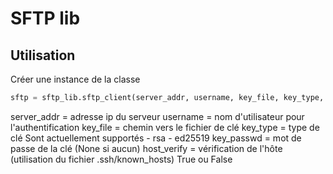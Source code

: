 # SFTP lib
## Utilisation
Créer une instance de la classe

``` python
sftp = sftp_lib.sftp_client(server_addr, username, key_file, key_type, key_passwd=None, host_verify=True)
```

server_addr = adresse ip du serveur
username = nom d'utilisateur pour l'authentification
key_file = chemin vers le fichier de clé
key_type = type de clé
	Sont actuellement supportés
		- rsa
		- ed25519
key_passwd = mot de passe de la clé (None si aucun)
host_verify = vérification de l'hôte (utilisation du fichier .ssh/known_hosts) True ou False